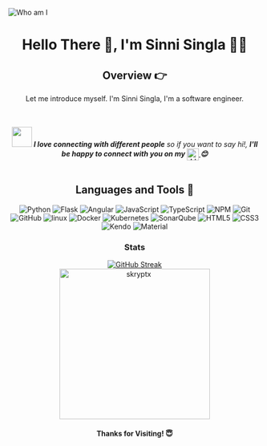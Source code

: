 
![Who am I](https://github.com/skryptx/skryptx/blob/main/assets/web%20application%20developer.png "Web Developer")

<center>
  
# Hello There 👋, I'm Sinni Singla 🧑‍💻

## **Overview 👉**
<p>Let me introduce myself. I'm Sinni Singla, I'm a software engineer.</p>


<br><br>
<img src="https://media.giphy.com/media/LnQjpWaON8nhr21vNW/giphy.gif" width="40"> 
    <em>
      <b>
        I love connecting with different people</b> so if you want to say hi!, <b>I'll be happy to connect with you on my 
        <a href="https://www.linkedin.com/in/sinnisingla" target="_blank" rel="noopener noreferrer">
            <img align="center" style="width: 24px;height: 24px;" src="https://img.icons8.com/?size=100&id=xuvGCOXi8Wyg&format=png&color=000000" alt="LinkedIn"/>
        </a>
        :blush:
      </b>
    </em>
<br><br>

## Languages and Tools 🚀
<p align="center">
<img src="https://img.shields.io/badge/Python-ED8B00?style=for-the-badge&logo=Python&logoColor=white" alt="Python"/> 
<img src="https://img.shields.io/badge/Flask-339933?style=for-the-badge&logo=Flask&logoColor=white" alt="Flask"/>
<img src="https://img.shields.io/badge/Angular-DD0031?style=for-the-badge&logo=Angular&logoColor=white" alt="Angular"/>
<img src="https://img.shields.io/badge/JavaScript-F7DF1E?style=for-the-badge&logo=JavaScript&logoColor=white" alt="JavaScript"/>
<img src="https://img.shields.io/badge/TypeScript-59666C?style=for-the-badge&logo=Angular&logoColor=black" alt="TypeScript"/>
<img src="https://img.shields.io/badge/npm-F7DF1E?style=for-the-badge&logo=NPM&logoColor=white" alt="NPM"/>
<img src="https://img.shields.io/badge/GIT-E44C30?style=for-the-badge&logo=git&logoColor=white" alt="Git"/>
<img src="https://img.shields.io/badge/GitHub-100000?style=for-the-badge&logo=github&logoColor=white" alt="GitHub"/>
<img src="https://img.shields.io/badge/Linux-FCC624?style=for-the-badge&logo=linux&logoColor=black" alt="linux"/>
<img src="https://img.shields.io/badge/Docker-27338e?style=for-the-badge&logo=docker&logoColor=white" alt="Docker"/>
<img src="https://img.shields.io/badge/Kubernetes-326CE5?style=for-the-badge&logo=Kubernetes&logoColor=white" alt="Kubernetes"/>
<img src="https://img.shields.io/badge/SonarQube-4E9BCD?style=for-the-badge&logo=SonarQube&logoColor=black" alt="SonarQube"/>
<img src="https://img.shields.io/badge/HTML5-E34F26?style=for-the-badge&logo=HTML5&logoColor=white" alt="HTML5"/>
<img src="https://img.shields.io/badge/CSS3-1572B6?style=for-the-badge&logo=CSS3&logoColor=white" alt="CSS3"/> 
<img src="https://img.shields.io/badge/Kendo UI-100000?style=for-the-badge&logo=Kendo UI&logoColor=white" alt="Kendo"/>
<img src="https://img.shields.io/badge/Material-7952B3?style=for-the-badge&logo=Material&logoColor=white" alt="Material"/>
</p>

### Stats
<div align="center">
  <span>
    <a href="https://git.io/streak-stats"><img src="https://github-readme-streak-stats.herokuapp.com?user=skryptx&theme=monokai&hide_border=true" alt="GitHub Streak" /></a>
  </span>
</div>

<div  align="center">
  <img height="300px" src="https://github-readme-stats.vercel.app/api/top-langs?username=skryptx&show_icons=true&include_all_commits=true&card_height=300&rank_icon=percentile&theme=radical" alt="skryptx" />
</div>

<div id="header" align="center">
  <img src="https://komarev.com/ghpvc/?username=skryptx&style=for-the-badge&color=orange" alt=""/>
</div>

<h4 align="center">Thanks for Visiting! 😇</h4>
</center>
